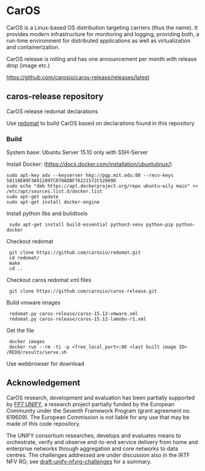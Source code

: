 # CarOS

CarOS is a Linux-based OS distribution targeting carriers (thus the name). It provides modern infrastructure for monitoring and logging, providing both, a run-time environment for distributed applications as well as virtualization and containerization.

CarOS release is rolling and has one announcement per month with release drop (image etc.)

https://github.com/carosio/caros-release/releases/latest


## caros-release repository
CarOS release redomat declarations

Use [redomat](https://github.com/carosio/redomat) to build CarOS based on declarations found in this repository

### Build 

System base:
 Ubuntu Server 15.10 only with SSH-Server 
 
Install Docker:
 (https://docs.docker.com/installation/ubuntulinux/)
 
 ~~~
 sudo apt-key adv --keyserver hkp://pgp.mit.edu:80 --recv-keys 58118E89F3A912897C070ADBF76221572C52609D
 sudo echo "deb https://apt.dockerproject.org/repo ubuntu-wily main" >> /etc/apt/sources.list.d/docker.list
 sudo apt-get update
 sudo apt-get install docker-engine 
 ~~~
 
Install python libs and bulidtools 

~~~
 sudo apt-get install build-essential python3-venv python-pip python-docker
~~~

Checkout redomat

~~~
 git clone https://github.com/carosio/redomat.git
 cd redomat/
 make
 cd ..
~~~

Checkout caros redomat xml files

~~~
 git clone https://github.com/carosio/caros-release.git
~~~

Build vmware images

~~~
 redomat.py caros-release/caros-15.12-vmware.xml
 redomat.py caros-release/caros-15.12-lamobo-r1.xml
~~~

Get the file

~~~
 docker images
 docker run --rm -ti -p <free_local_port>:80 <last built image ID> /REDO/results/serve.sh
~~~
 
 Use webbrowser for download
 
## Acknowledgement

CarOS research, development and evaluation has been partially supported by [FP7 UNIFY](http://www.fp7-unify.eu), a research project partially funded by the European Community under the Seventh Framework Program (grant agreement no. 619609).  The European Commission is not liable for any use that may be made of this code repository.

The UNIFY consortium researches, develops and evaluates means to orchestrate, verify and observe end-to-end service delivery from home and enterprise networks through aggregation and core networks to data centres. The challenges addressed are under discussion also in the IRTF NFV RG; see [draft-unify-nfvrg-challenges](https://datatracker.ietf.org/doc/draft-unify-nfvrg-challenges/) for a summary.
